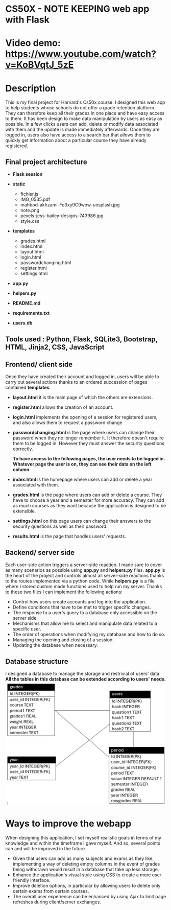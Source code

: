 # CS50X - NOTE KEEPING web app with Flask

# Video demo: https://www.youtube.com/watch?v=KoBVqtJ_5zE

# Description
This is my final project for Harvard's Cs50x course. I designed this web app to help students whose schools do not offer a grade retention platform. They can therefore keep all their grades in one place and have easy access to them. It has been design to make data manipulation by users as easy as possible.  In a few clicks users can add, delete or modify data associated with them and the update is made immediately afterwards. Once they are logged in, users also have access to a search bar that allows them to quickly get information about a particular course they have already registered.

## Final project architecture
- **Flask session**

- **static**
  - fichier.js
  - IMG_0535.pdf
  - mahbod-akhzami-Fe3xy9C9wow-unsplash.jpg
  - note.png
  - pexels-jess-bailey-designs-743986.jpg
  - style.css
- **templates**
  - grades.html
  - index.html
  - layout.html
  - login.html
  - passwordchanging.html
  - register.html
  - settings.html
- **app.py**
- **helpers.py**
- **README.md**
- **requirements.txt**
- **users.db**

## **Tools used** : Python, Flask, SQLite3, Bootstrap, HTML, Jinja2, CSS, JavaScript

## Frontend/ client side
Once they have created their account and logged in, users will be able to carry out several actions thanks to an ordered succession of pages contained **templates**:
* **layout.html** it is the main page of which the others are extensions.
* **register.html** allows the creation of an account.
* **login.html** implements the opening of a session for registered users, and also allows them to request a password change
* **passwordchanging.html** is the page where users can change their password when they no longer remember it. It therefore doesn't require them to be logged in. However they must answer the security questions correctly.

  **To have access to the following pages, the user needs to be logged in. Whatever page the user is on, they can see their data on the left column**
* **index.html** is the homepage where users can add or delete a year associated with them.
* **grades.html** is the page where users can add or delete a course. They have to choose a year and a semester for more accuracy. They can add as much courses as they want because the application is designed to be extensible.
* **settings.html** on this page users can change their answers to the security questions as well as their password.
* **results.html** is the page that handles users' requests.

## Backend/ server side
Each user-side action triggers a server-side reaction. I made sure to cover as many scenarios as possible using **app.py** and **helpers.py** files. **app.py** is the heart of the project and controls almost all server-side reactions thanks to the routes implemented via a python code. While **helpers.py** is a file where I stored custom made functions used to help run my server. Thanks to these two files I can implement the following actions:
* Control how users create accounts and log into the application.
* Define conditions that have to be met to trigger specific changes.
* The response to a user's query to a database only accessible on the server side.
* Mechanisms that allow me to select and manipulate data related to a specific user.
* The order of operations when modifying my database and how to do so.
* Managing the opening and closing of a session.
* Updating the database when necessary.

## Database structure
I designed a database to manage the storage and restrivial of users' data. **All the tables in this database can be extended according to users' needs.**
![databasestructure](/static/IMG_0535-1.png)

# Ways to improve the webapp
When designing this application, I set myself realistic goals in terms of my knowledge and within the timeframe I gave myself. And so, several points can and will be improved in the future.
- Given that users can add as many subjects and exams as they like, implementing a way of deleting empty columns in the event of grades being withdrawn would result in a database that take up less storage.
- Enhance the application's visual style using CSS to create a more user-friendly interface.
- Improve deletion options, in particular by allowing users to delete only certain exams from certain courses.
- The overall user experience can be enhanced by using Ajax to limit page refreshes during client/server exchanges.
